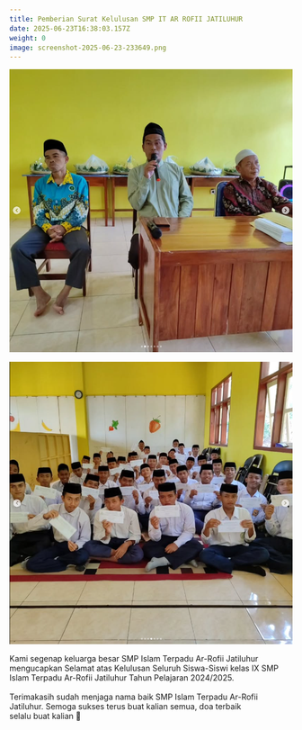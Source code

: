```yaml
---
title: Pemberian Surat Kelulusan SMP IT AR ROFII JATILUHUR
date: 2025-06-23T16:38:03.157Z
weight: 0
image: screenshot-2025-06-23-233649.png
---
```

![](screenshot-2025-06-23-233717.png)

![](screenshot-2025-06-23-233731.png)

<!--StartFragment-->

Kami segenap keluarga besar SMP Islam Terpadu Ar-Rofii Jatiluhur mengucapkan Selamat atas Kelulusan Seluruh Siswa-Siswi kelas IX SMP Islam Terpadu Ar-Rofii Jatiluhur Tahun Pelajaran 2024/2025.\
\
Terimakasih sudah menjaga nama baik SMP Islam Terpadu Ar-Rofii Jatiluhur. Semoga sukses terus buat kalian semua, doa terbaik selalu buat kalian 🙌

<!--EndFragment-->